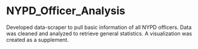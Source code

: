 # NYPD_Officer_Analysis
Developed data-scraper to pull basic information of all NYPD officers. Data was cleaned and analyzed to retrieve general statistics. A visualization was created as a supplement.
